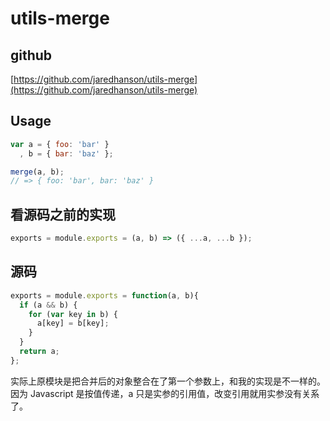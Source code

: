 # utils-merge

## github

[https://github.com/jaredhanson/utils-merge](https://github.com/jaredhanson/utils-merge)

## Usage

```javascript
var a = { foo: 'bar' }
  , b = { bar: 'baz' };

merge(a, b);
// => { foo: 'bar', bar: 'baz' }
```

## 看源码之前的实现

```javascript
exports = module.exports = (a, b) => ({ ...a, ...b });
```

## 源码

```javascript
exports = module.exports = function(a, b){
  if (a && b) {
    for (var key in b) {
      a[key] = b[key];
    }
  }
  return a;
};
```

实际上原模块是把合并后的对象整合在了第一个参数上，和我的实现是不一样的。因为 Javascript 是按值传递，a 只是实参的引用值，改变引用就用实参没有关系了。
